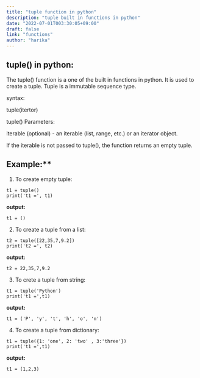 ```yaml
---
title: "tuple function in python"
description: "tuple built in functions in python"
date: "2022-07-01T003:30:05+09:00"
draft: false
link: "functions"
author: "harika"
---
```


## tuple() in python:

The tuple() function is a one of the built in functions in python.
It is used to create a tuple.
Tuple is a immutable sequence type.

syntax:

tuple(itertor)

tuple() Parameters:

iterable​ (optional) - an iterable (list, range, etc.) or an iterator object.

If the iterable is not passed to tuple(), the function returns an empty tuple.

## Example:**
1. To create empty tuple:
```
t1 = tuple()
print('t1 =', t1)
```
**output:**
```
t1 = ()
```

2. To create a tuple from a list:
```
t2 = tuple([22,35,7,9.2])
print('t2 =', t2)
```
**output:**
```
t2 = 22,35,7,9.2
```
3. To crete a tuple from string:
```
t1 = tuple('Python')
print('t1 =',t1)
```
**output:**
```
t1 = ('P', 'y', 't', 'h', 'o', 'n')
```
4. To create a tuple from dictionary:
```
t1 = tuple({1: 'one', 2: 'two' , 3:'three'})
print('t1 =',t1)
```
**output:**
```
t1 = (1,2,3)





